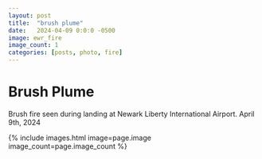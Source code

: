 ```yaml
---
layout: post
title:  "brush plume"
date:   2024-04-09 0:0:0 -0500
image: ewr_fire
image_count: 1
categories: [posts, photo, fire]
---
```


# Brush Plume

Brush fire seen during landing at Newark Liberty International Airport. April 9th, 2024

{% include images.html image=page.image image_count=page.image_count %}
